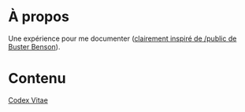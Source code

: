 # À propos

Une expérience pour me documenter ([clairement inspiré de /public de Buster Benson](https://github.com/busterbenson/public)).

# Contenu

[Codex Vitae](Codex.md)
